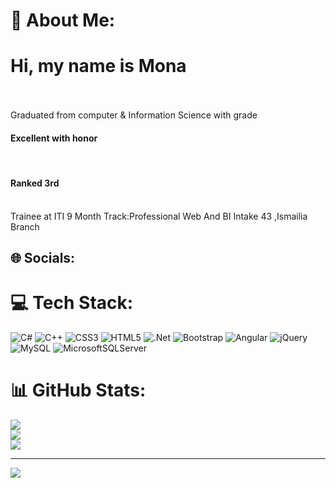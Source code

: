 # 💫 About Me:
<h1>Hi, my name is Mona</h1><br><br>
Graduated from computer & Information Science with grade <h4>Excellent with honor</h4><br>
<h4>Ranked 3rd</h4> <br>
Trainee at ITI 9 Month
Track:Professional Web And BI Intake 43 ,Ismailia Branch

## 🌐 Socials:


# 💻 Tech Stack:
![C#](https://img.shields.io/badge/c%23-%23239120.svg?style=for-the-badge&logo=c-sharp&logoColor=white) ![C++](https://img.shields.io/badge/c++-%2300599C.svg?style=for-the-badge&logo=c%2B%2B&logoColor=white) ![CSS3](https://img.shields.io/badge/css3-%231572B6.svg?style=for-the-badge&logo=css3&logoColor=white) ![HTML5](https://img.shields.io/badge/html5-%23E34F26.svg?style=for-the-badge&logo=html5&logoColor=white) ![.Net](https://img.shields.io/badge/.NET-5C2D91?style=for-the-badge&logo=.net&logoColor=white) ![Bootstrap](https://img.shields.io/badge/bootstrap-%23563D7C.svg?style=for-the-badge&logo=bootstrap&logoColor=white) ![Angular](https://img.shields.io/badge/angular-%23DD0031.svg?style=for-the-badge&logo=angular&logoColor=white) ![jQuery](https://img.shields.io/badge/jquery-%230769AD.svg?style=for-the-badge&logo=jquery&logoColor=white) ![MySQL](https://img.shields.io/badge/mysql-%2300f.svg?style=for-the-badge&logo=mysql&logoColor=white) ![MicrosoftSQLServer](https://img.shields.io/badge/Microsoft%20SQL%20Sever-CC2927?style=for-the-badge&logo=microsoft%20sql%20server&logoColor=white)
# 📊 GitHub Stats:
![](https://github-readme-stats.vercel.app/api?username=Mona400&theme=dark&hide_border=false&include_all_commits=true&count_private=false)<br/>
![](https://github-readme-streak-stats.herokuapp.com/?user=Mona400&theme=dark&hide_border=false)<br/>
![](https://github-readme-stats.vercel.app/api/top-langs/?username=Mona400&theme=dark&hide_border=false&include_all_commits=true&count_private=false&layout=compact)

---
[![](https://visitcount.itsvg.in/api?id=Mona400&icon=0&color=0)](https://visitcount.itsvg.in)

<!-- Proudly created with GPRM ( https://gprm.itsvg.in ) -->
